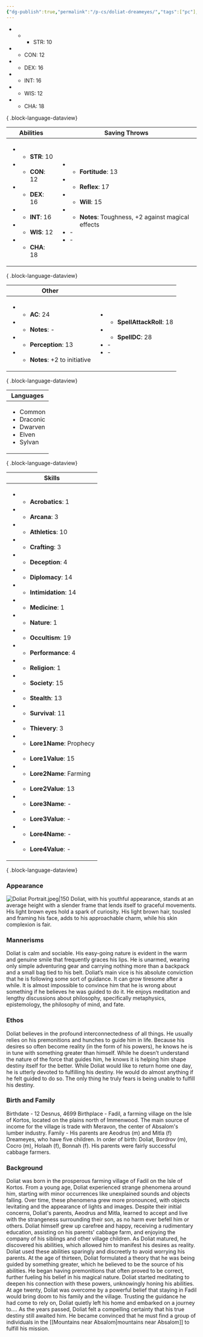 ```yaml
---
{"dg-publish":true,"permalink":"/p-cs/doliat-dreameyes/","tags":["pc"],"dgShowBacklinks":true,"dgShowLocalGraph":true,"noteIcon":"pc","created":"2023-12-28T00:37:49.029+01:00","updated":"2024-01-18T15:32:58.124+01:00"}
---
```



- - - STR: 10

- - CON: 12

- - DEX: 16

- - INT: 16

- - WIS: 12

- - CHA: 18



{ .block-language-dataview}



| Abilities                                                                                                                                                                                                                                                       | Saving Throws                                                                                                                                                                                                                                      |
| --------------------------------------------------------------------------------------------------------------------------------------------------------------------------------------------------------------------------------------------------------------- | -------------------------------------------------------------------------------------------------------------------------------------------------------------------------------------------------------------------------------------------------- |
| <ul><li><ul><li><b>STR</b>: 10</li></ul></li><li><ul><li><b>CON</b>: 12</li></ul></li><li><ul><li><b>DEX</b>: 16</li></ul></li><li><ul><li><b>INT</b>: 16</li></ul></li><li><ul><li><b>WIS</b>: 12</li></ul></li><li><ul><li><b>CHA</b>: 18</li></ul></li></ul> | <ul><li><ul><li><b>Fortitude</b>: 13</li></ul></li><li><ul><li><b>Reflex</b>: 17</li></ul></li><li><ul><li><b>Will</b>: 15</li></ul></li><li><ul><li><b>Notes</b>: Toughness, +2 against magical effects</li></ul></li><li>\-</li><li>\-</li></ul> |

{ .block-language-dataview}

| Other                                                                                                                                                                                                 |                                                                                                                                   |
| ----------------------------------------------------------------------------------------------------------------------------------------------------------------------------------------------------- | --------------------------------------------------------------------------------------------------------------------------------- |
| <ul><li><ul><li><b>AC</b>: 24</li></ul></li><li><ul><li><b>Notes</b>: \-</li></ul></li><li><ul><li><b>Perception</b>: 13</li></ul></li><li><ul><li><b>Notes</b>: +2 to initiative</li></ul></li></ul> | <ul><li><ul><li><b>SpellAttackRoll</b>: 18</li></ul></li><li><ul><li><b>SpellDC</b>: 28</li></ul></li><li>\-</li><li>\-</li></ul> |

{ .block-language-dataview}

| Languages                                                                              |
| -------------------------------------------------------------------------------------- |
| <ul><li>Common</li><li>Draconic</li><li>Dwarven</li><li>Elven</li><li>Sylvan</li></ul> |

{ .block-language-dataview}

| Skills                                                                                                                                                                                                                                                                                                                                                                                                                                                                                                                                                                                                                                                                                                                                                                                                                                                                                                                                                                                                                                                                                                                                                                         |
| ------------------------------------------------------------------------------------------------------------------------------------------------------------------------------------------------------------------------------------------------------------------------------------------------------------------------------------------------------------------------------------------------------------------------------------------------------------------------------------------------------------------------------------------------------------------------------------------------------------------------------------------------------------------------------------------------------------------------------------------------------------------------------------------------------------------------------------------------------------------------------------------------------------------------------------------------------------------------------------------------------------------------------------------------------------------------------------------------------------------------------------------------------------------------------ |
| <ul><li><ul><li><b>Acrobatics</b>: 1</li></ul></li><li><ul><li><b>Arcana</b>: 3</li></ul></li><li><ul><li><b>Athletics</b>: 10</li></ul></li><li><ul><li><b>Crafting</b>: 3</li></ul></li><li><ul><li><b>Deception</b>: 4</li></ul></li><li><ul><li><b>Diplomacy</b>: 14</li></ul></li><li><ul><li><b>Intimidation</b>: 14</li></ul></li><li><ul><li><b>Medicine</b>: 1</li></ul></li><li><ul><li><b>Nature</b>: 1</li></ul></li><li><ul><li><b>Occultism</b>: 19</li></ul></li><li><ul><li><b>Performance</b>: 4</li></ul></li><li><ul><li><b>Religion</b>: 1</li></ul></li><li><ul><li><b>Society</b>: 15</li></ul></li><li><ul><li><b>Stealth</b>: 13</li></ul></li><li><ul><li><b>Survival</b>: 11</li></ul></li><li><ul><li><b>Thievery</b>: 3</li></ul></li><li><ul><li><b>Lore1Name</b>: Prophecy</li></ul></li><li><ul><li><b>Lore1Value</b>: 15</li></ul></li><li><ul><li><b>Lore2Name</b>: Farming</li></ul></li><li><ul><li><b>Lore2Value</b>: 13</li></ul></li><li><ul><li><b>Lore3Name</b>: \-</li></ul></li><li><ul><li><b>Lore3Value</b>: \-</li></ul></li><li><ul><li><b>Lore4Name</b>: \-</li></ul></li><li><ul><li><b>Lore4Value</b>: \-</li></ul></li></ul> |

{ .block-language-dataview}

### Appearance
![Doliat Portrait.jpeg|150](/img/user/_vault/attachments/Doliat%20Portrait.jpeg)
Doliat, with his youthful appearance, stands at an average height with a slender frame that lends itself to graceful movements. His light brown eyes hold a spark of curiosity. His light brown hair, tousled and framing his face, adds to his approachable charm, while his skin complexion is fair.
### Mannerisms
Doliat is calm and sociable. His easy-going nature is evident in the warm and genuine smile that frequently graces his lips. He is unarmed, wearing only simple adventuring gear and carrying nothing more than a backpack and a small bag tied to his belt.
Doliat’s main vice is his absolute conviction that he is following some sort of guidance. It can grow tiresome after a while. It is almost impossible to convince him that he is wrong about something if he believes he was guided to do it. He enjoys meditation and lengthy discussions about philosophy, specifically metaphysics, epistemology, the philosophy of mind, and fate.
### Ethos
Doliat believes in the profound interconnectedness of all things. He usually relies on his premonitions and hunches to guide him in life. Because his desires so often become reality (in the form of his powers), he knows he is in tune with something greater than himself. While he doesn’t understand the nature of the force that guides him, he knows it is helping him shape destiny itself for the better.
While Doliat would like to return home one day, he is utterly devoted to fulfilling his destiny. He would do almost anything if he felt guided to do so. The only thing he truly fears is being unable to fulfill his destiny.
### Birth and Family
Birthdate - 12 Desnus, 4699
Birthplace - Fadil, a farming village on the Isle of Kortos, located on the plains north of Immenwood. The main source of income for the village is trade with Meravon, the center of Absalom's lumber industry.
Family - His parents are Aeodrus (m) and Mitla (f) Dreameyes, who have five children. In order of birth: Doliat, Bordrov (m), Cocro (m), Holaah (f), Bonnah (f). His parents were fairly successful cabbage farmers.
### Background
Doliat was born in the prosperous farming village of Fadil on the Isle of Kortos. From a young age, Doliat experienced strange phenomena around him, starting with minor occurrences like unexplained sounds and objects falling. Over time, these phenomena grew more pronounced, with objects levitating and the appearance of lights and images.
Despite their initial concerns, Doliat's parents, Aeodrus and Mitla, learned to accept and live with the strangeness surrounding their son, as no harm ever befell him or others. Doliat himself grew up carefree and happy, receiving a rudimentary education, assisting on his parents' cabbage farm, and enjoying the company of his siblings and other village children.
As Doliat matured, he discovered his abilities, which allowed him to manifest his desires as reality.  Doliat used these abilities sparingly and discreetly to avoid worrying his parents. At the age of thirteen, Doliat formulated a theory that he was being guided by something greater, which he believed to be the source of his abilities. He began having premonitions that often proved to be correct, further fueling his belief in his magical nature. Doliat started meditating to deepen his connection with these powers, unknowingly honing his abilities.
At age twenty, Doliat was overcome by a powerful belief that staying in Fadil would bring doom to his family and the village. Trusting the guidance he had come to rely on, Doliat quietly left his home and embarked on a journey to.... As the years passed, Doliat felt a compelling certainty that his true destiny still awaited him. He became convinced that he must find a group of individuals in the [[Mountains near Absalom\|mountains near Absalom]] to fulfill his mission.
